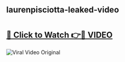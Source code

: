 ## laurenpisciotta-leaked-video 

# <h2><a href="http://freeplayer.one?title=laurenpisciotta-leaked-video&ref=21J">🔗 Click to Watch 👉🔴 VIDEO</a></h2>

<a href="http://freeplayer.one?title=laurenpisciotta-leaked-video&ref=21J" rel="nofollow" data-target="animated-image.originalLink"><img src="https://i.ibb.co.com/xMMVF88/686577567.gif" alt="Viral Video Original" style="max-width: 100%; display: inline-block;" data-target="animated-image.originalImage"></a>

